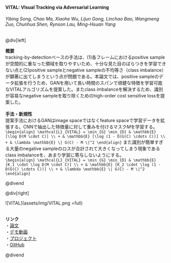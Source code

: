#### VITAL: VIsual Tracking via Adversarial Learning
###### Yibing Song, Chao Ma, Xiaohe Wu, Lijun Gong, Linchao Bao, Wangmeng Zuo, Chunhua Shen, Rynson Lau, Ming-Hsuan Yang

@div[left]

__概要__<br>
tracking-by-detectionベースの手法は、(1)各フレームにおけるpositive sampleが空間的に重なった領域を取りやすいため、十分な見た目のばらつきを学習できない点と(2)positive sampleとnegative sampleの不均等さ（class imbalance）が顕著に出てしまうという点が問題である。本論文では、positive sampleのデータ拡張を行うため、GANを用いて長い時間のスパンで頑健な特徴を学習可能なVITALアルゴリズムを提案した。またclass imbalanceを解決するため、識別が容易なnegative sampleを取り除くためのhigh-order cost sensitive lossを提案した。<br><br>
__手法・新規性__<br>
提案手法におけるGANはimage spaceではなくfeature spaceで学習データを拡張する。CNNで抽出した特徴量に対して重みを付けるマスク$M$を学習する。<br>
`\begin{align} \mathcal{L}_{VITAL} = \min_{G} \min_{D} & \mathbb{E} [\log D(M \cdot C)] \\ + & \mathbb{E} [\log (1 - D(G(C) \cdots C))] \\ + & \lambda \mathbb{E} \| G(C) - M \|^2 \end{align}`
また識別が簡単すぎる大量のnegative sampleのロスが合計されて大きくなってしまう現象であるclass imbalanceを、あまり学習に寄与しないようにする。<br>
`\begin{align} \mathcal{L}_{VITAL} = \min_{G} \min_{D} & \mathbb{E} [K_1 \cdot \log D(M \cdot C)] \\ + & \mathbb{E} [K_2 \cdot \log (1 - D(G(C) \cdots C))] \\ + & \lambda \mathbb{E} \| G(C) - M \|^2 \end{align}`

@divend

@div[right]

![VITAL](assets/img/VITAL.png =full)<br>
<br>

__リンク__<br>
・[論文](https://arxiv.org/pdf/1804.04273.pdf)<br>
・[デモ動画](https://youtu.be/uGMoOom6_90)<br>
・[プロジェクト](https://ybsong00.github.io/cvpr18_tracking/index)<br>
・[GitHub](https://github.com/ybsong00/Vital_release)<br>

@divend